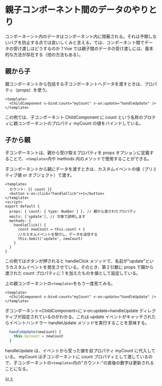 # 親子コンポーネント間のデータのやりとり

コンポーネーント内のデータはコンポーネント内に隠蔽される。それは予期しないバグを防止する点では良いしくみと言える。では、コンポーネント間でデータの受け渡しはどうするのか？Vue では親子間のデータの受け渡しには、基本的な方法が存在する（他の方法もある）。

## 親から子

親コンポーネントから包括する子コンポーネントへデータを渡すときは、プロパティ（props）を使う。

```vue
<template>
  <ChildComponent v-bind:count="myCount" v-on:update="handleUpdate" />
</template>
```

この例では、子コンポーネント ChildComponent に count という名称のプロティに親コンポーネントのプロパティ myCount の値をバインドしている。

## 子から親

子コンポーネントは、親から受け取るプロパティを props オプションに定義することで、`<template>`内や methods 内のメソッドで使用することができる。

子コンポーネントから親にデータを渡すときは、カスタムイベントの値（プリミティブ値 or オブジェクト）で渡す。

```vue
<template>
  カウント: {{ count }}
  <button v-on:click="handleClick">+1</button>
</template>
<script>
export default {
  props: { count: { type: Number } }, // 親から渡されたプロパティ
  emits: ['update'], // 次章で説明します
  methods: {
    handleClick() {
      const newCount = this.count + 1
      //カスタムイベントを発行し、データを送信する
      this.$emit('update', newCount)
    }
  }
}
```

この例ではボタンが押されると handleClick メソッドで、名前が"update"というカスタムイベントを発生させている。そのとき、第２引数に props で親から渡された count プロパティに 1 を加えたものを値として設定している。

上の親コンポーネントの`<template>`をもう一度見てみる。

```vue
<template>
  <ChildComponent v-bind:count="myCount" v-on:update="handleUpdate" />
</template>
```

子コンポーネント\<ChildComponent>に v-on:update=handleUpdate ディレクティブが設定されているのがわかる。これは update イベントがキャッチされたらイベントハンドラー handleUpdate メソッドを実行することを意味する。

```js
  handleUpdate(newCount) {
    this.myCount = newCount
  }
```

handleUpdate は、イベントから受った値を自プロパティ myCount に代入している。
myCount は子コンポーネントに count プロパティとして渡しているので、子コンポーネントの`<template>`内の"カウント:"の直後の数字は更新されることになる。

以上
